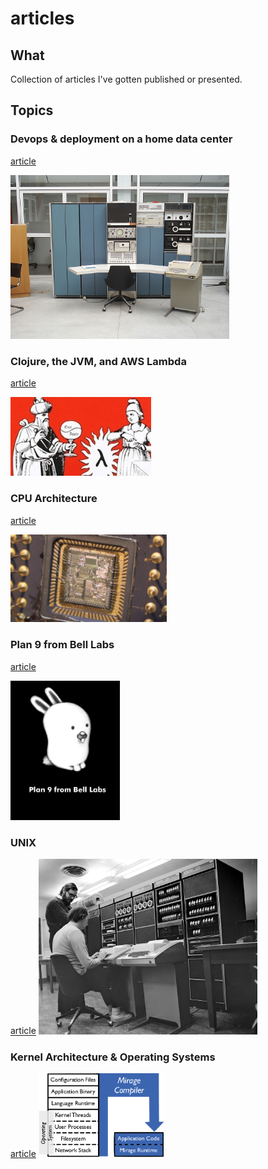 # articles

## What

Collection of articles I've gotten published or presented.

## Topics

### Devops & deployment on a home data center
[article](./odroid/deployment.md)

<img src='./lib/pdp7.jpeg' width=350>

### Clojure, the JVM, and AWS Lambda
[article](./whiteboarding/clojure_aws_lambda.md)

<img src='./lib/eval-apply.jpg' width=225>

### CPU Architecture
[article](https://github.com/skilbjo/whiteboarding/cpu_architecture.md)

<img src='./lib/processor-die.jpg' width=250>

### Plan 9 from Bell Labs
[article](https://github.com/skilbjo/whiteboarding/plan9.md)

<img src='./lib/plan9bunnyblack.jpg' width=175>

### UNIX
[article](github.com/skilbjo/whiteboarding/unix.md)
<img src='./lib/k&r-pdp11.jpg' width=350>

### Kernel Architecture & Operating Systems
[article](github.com/skilbjo/whiteboarding/kernel_architecture.md)
<img src='/lib/unikernel.png' width=200>
